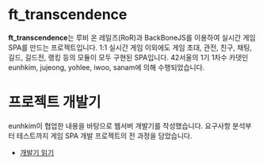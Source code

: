 # ft_transcendence

**ft_transcendence**는 루비 온 레일즈(RoR)과 BackBoneJS를 이용하여 실시간 게임 SPA를 만드는 프로젝트입니다.
1:1 실시간 게임 이외에도 게임 초대, 관전, 친구, 채팅, 길드, 길드전, 랭킹 등의 모듈이 모두 구현된 SPA입니다.
42서울의 1기 1차수 카뎃인 eunhkim, jujeong, yohlee, iwoo, sanam에 의해 수행되었습니다.

# 프로젝트 개발기
eunhkim이 협업한 내용을 바탕으로 웹서버 개발기를 작성했습니다.
요구사항 분석부터 테스트까지 게임 SPA 개발 프로젝트의 전 과정을 담았습니다.
* [개발기 읽기](https://drive.google.com/file/d/1mqr0p9Wmgz9ZuCa5QlQEMeDpJ1OrDmPr/view?usp=sharing)
